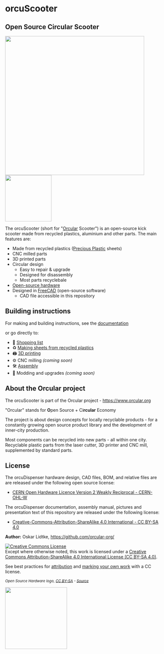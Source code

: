 # orcuScooter

## Open Source Circular Scooter

<img width="450" src="..."> <img width="150" src="Documentation/images/oshw-logo.svg">

The orcuScooter (short for "[Orcular](#about-the-orcular-project) Scooter") is an open-source kick scooter made from recycled plastics, aluminium and other parts. The main features are:
- Made from recycled plastics ([Precious Plastic](https://preciousplastic.com/) sheets)
- CNC milled parts
- 3D printed parts
- Circular design
  - Easy to repair & upgrade
  - Designed for disassembly
  - Most parts recyclebale
- [Open-source hardware](#license)
- Designed in [FreeCAD](https://www.freecad.org/) (open-source software)
  - CAD file accessible in this repository
 
## Building instructions
 
For making and building instructions, see the [documentation](Documentation/Introduction.md)

or go directly to:

- 🛒 [Shopping list](Documentation/Shopping_list.md)
- ♻️ [Making sheets from recycled plastics](Documentation/Making_sheets.md)
- 🖨️ [3D printing](Documentation/3D_printing.md)
- ⚙️ CNC milling *(coming soon)*
- 🛠️ [Assembly](Documentation/Assembly.md)
- 🔼 Modding and upgrades *(coming soon)*

## About the Orcular project
The orcuScooter is part of the Orcular project - https://www.orcular.org

"Orcular" stands for **O**pen Source + Ci**rcular** Economy

The project is about design concepts for locally recyclable products - for a constantly growing open source product library and the development of inner-city production.

Most components can be recycled into new parts - all within one city.
Recyclable plastic parts from the laser cutter, 3D printer and CNC mill, supplemented by standard parts.

## License

The orcuDispenser hardware design, CAD files, BOM, and relative files are are released under the following open source license:

- [CERN Open Hardware Licence Version 2 Weakly Reciprocal - CERN-OHL-W](https://cern-ohl.web.cern.ch/)

The orcuDispenser documentation, assembly manual, pictures and presentation text of this repository are released under the following license:

- [Creative-Commons-Attribution-ShareAlike 4.0 International - CC BY-SA 4.0](http://creativecommons.org/licenses/by-sa/4.0/)

**Author:** Oskar Lidtke, https://github.com/orcular-org/

<a rel="license" href="http://creativecommons.org/licenses/by-sa/4.0/"><img alt="Creative Commons License" style="border-width:0" src="https://i.creativecommons.org/l/by-sa/4.0/88x31.png" /></a><br />Except where otherwise noted, this work is licensed under a <a rel="license" href="http://creativecommons.org/licenses/by-sa/4.0/">Creative Commons Attribution-ShareAlike 4.0 International License (CC BY-SA 4.0)</a>.

See best practices for [attribution](https://wiki.creativecommons.org/wiki/Best_practices_for_attribution) and [marking your own work](https://wiki.creativecommons.org/wiki/Marking_your_work_with_a_CC_license) with a CC license.

<p align="left">
<i> <sub> Open Source Hardware logo, <a href="https://creativecommons.org/licenses/by-sa/4.0/">CC BY-SA</a> - <a href="https://www.oshwa.org/open-source-hardware-logo/">Source</a> </sub></i>
</p>

<img width="200" src="Documentation/images/oshw-logo.svg">


